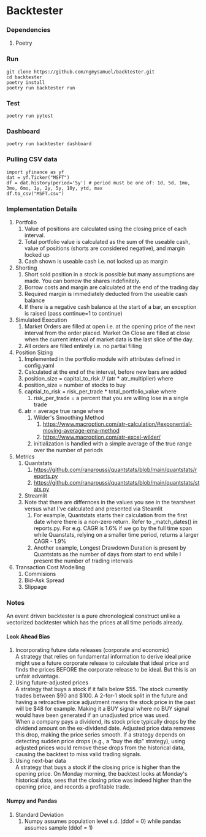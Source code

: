 # Backtester

### Dependencies
1. Poetry

### Run
```
git clone https://github.com/ngmysamuel/backtester.git
cd backtester
poetry install
poetry run backtester run
```

### Test
```
poetry run pytest
```

### Dashboard
```
poetry run backtester dashboard
```

### Pulling CSV data
```
import yfinance as yf
dat = yf.Ticker("MSFT")
df = dat.history(period='5y') # period must be one of: 1d, 5d, 1mo, 3mo, 6mo, 1y, 2y, 5y, 10y, ytd, max
df.to_csv("MSFT.csv")
```

### Implementation Details
1. Portfolio
    1. Value of positions are calculated using the closing price of each interval. 
    2. Total portfolio value is calculated as the sum of the useable cash, value of positions (shorts are considered negative), and margin locked up
    3. Cash shown is useable cash i.e. not locked up as margin
2. Shorting
    1. Short sold position in a stock is possible but many assumptions are made. You can borrow the shares indefinitely. 
    2. Borrow costs and margin are calculated at the end of the trading day
    3. Required margin is immediately deducted from the useable cash balance
    4. If there is a negative cash balance at the start of a bar, an exception is raised (pass continue=1 to continue)
3. Simulated Execution
    1. Market Orders are filled at open i.e. at the opening price of the next interval from the order placed. Market On Close are filled at close when the current interval of market data is the last slice of the day.
    2. All orders are filled entirely i.e. no partial filling
4. Position Sizing
    1. Implemented in the portfolio module with attributes defined in config.yaml
    2. Calculated at the end of the interval, before new bars are added
    3. position_size = capital_to_risk // (atr * atr_multiplier) where
    4. position_size = number of stocks to buy
    5. captial_to_risk = risk_per_trade * total_portfolio_value where
        1. risk_per_trade = a percent that you are willing lose in a single trade
    6. atr = average true range where
        1. Wilder's Smoothing Method
            1. https://www.macroption.com/atr-calculation/#exponential-moving-average-ema-method
            2. https://www.macroption.com/atr-excel-wilder/
        2. initialization is handled with a simple average of the true range over the number of periods
5. Metrics
    1. Quantstats
        1. https://github.com/ranaroussi/quantstats/blob/main/quantstats/reports.py
        2. https://github.com/ranaroussi/quantstats/blob/main/quantstats/stats.py
    2. Streamlit
    3. Note that there are differnces in the values you see in the tearsheet versus what I've calculated and presented via Steamlit
        1. For example, Quantstats starts their calculation from the first date where there is a non-zero return. Refer to _match_dates() in reports.py. For e.g. CAGR is 1.6% if we go by the full time span while Quanstats, relying on a smaller time period, returns a larger CAGR - 1.9%
        2. Another example, Longest Drawdown Duration is present by Quantstats as the number of days from start to end while I present the number of trading intervals
6. Transaction Cost Modelling
    1. Commisions
    2. Bid-Ask Spread
    3. Slippage


### Notes

An event driven backtester is a pure chronological construct unlike a vectorized backtester which has the prices at all time periods already.

#### Look Ahead Bias 
1. Incorporating future data releases (corporate and economic)  
A strategy that relies on fundamental information to derive ideal price might use a future corporate release to calculate that ideal price and finds the prices BEFORE the corporate release to be ideal. But this is an unfair advantage.
2. Using future-adjusted prices  
A strategy that buys a stock if it falls below $55. The stock currently trades between $90 and $100. A 2-for-1 stock split in the future and having a retroactive price adjustment means the stock price in the past will be $48 for example. Making it a BUY signal where no BUY signal would have been generated if an unadjusted price was used.  
When a company pays a dividend, its stock price typically drops by the dividend amount on the ex-dividend date. Adjusted price data removes this drop, making the price series smooth. 
If a strategy depends on detecting sudden price drops (e.g., a "buy the dip" strategy), using adjusted prices would remove these drops from the historical data, causing the backtest to miss valid trading signals. 
3. Using next-bar data  
A strategy that buys a stock if the closing price is higher than the opening price. On Monday morning, the backtest looks at Monday's historical data, sees that the closing price was indeed higher than the opening price, and records a profitable trade. 

#### Numpy and Pandas
1. Standard Deviation
    1. Numpy assumes population level s.d. (ddof = 0) while pandas assumes sample (ddof = 1)